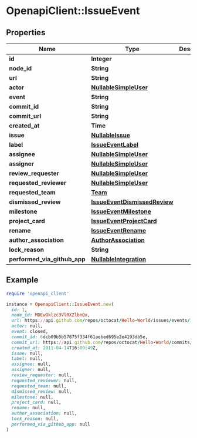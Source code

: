 # OpenapiClient::IssueEvent

## Properties

| Name | Type | Description | Notes |
| ---- | ---- | ----------- | ----- |
| **id** | **Integer** |  |  |
| **node_id** | **String** |  |  |
| **url** | **String** |  |  |
| **actor** | [**NullableSimpleUser**](NullableSimpleUser.md) |  |  |
| **event** | **String** |  |  |
| **commit_id** | **String** |  |  |
| **commit_url** | **String** |  |  |
| **created_at** | **Time** |  |  |
| **issue** | [**NullableIssue**](NullableIssue.md) |  | [optional] |
| **label** | [**IssueEventLabel**](IssueEventLabel.md) |  | [optional] |
| **assignee** | [**NullableSimpleUser**](NullableSimpleUser.md) |  | [optional] |
| **assigner** | [**NullableSimpleUser**](NullableSimpleUser.md) |  | [optional] |
| **review_requester** | [**NullableSimpleUser**](NullableSimpleUser.md) |  | [optional] |
| **requested_reviewer** | [**NullableSimpleUser**](NullableSimpleUser.md) |  | [optional] |
| **requested_team** | [**Team**](Team.md) |  | [optional] |
| **dismissed_review** | [**IssueEventDismissedReview**](IssueEventDismissedReview.md) |  | [optional] |
| **milestone** | [**IssueEventMilestone**](IssueEventMilestone.md) |  | [optional] |
| **project_card** | [**IssueEventProjectCard**](IssueEventProjectCard.md) |  | [optional] |
| **rename** | [**IssueEventRename**](IssueEventRename.md) |  | [optional] |
| **author_association** | [**AuthorAssociation**](AuthorAssociation.md) |  | [optional] |
| **lock_reason** | **String** |  | [optional] |
| **performed_via_github_app** | [**NullableIntegration**](NullableIntegration.md) |  | [optional] |

## Example

```ruby
require 'openapi_client'

instance = OpenapiClient::IssueEvent.new(
  id: 1,
  node_id: MDEwOklzc3VlRXZlbnQx,
  url: https://api.github.com/repos/octocat/Hello-World/issues/events/1,
  actor: null,
  event: closed,
  commit_id: 6dcb09b5b57875f334f61aebed695e2e4193db5e,
  commit_url: https://api.github.com/repos/octocat/Hello-World/commits/6dcb09b5b57875f334f61aebed695e2e4193db5e,
  created_at: 2011-04-14T16:00:49Z,
  issue: null,
  label: null,
  assignee: null,
  assigner: null,
  review_requester: null,
  requested_reviewer: null,
  requested_team: null,
  dismissed_review: null,
  milestone: null,
  project_card: null,
  rename: null,
  author_association: null,
  lock_reason: null,
  performed_via_github_app: null
)
```

